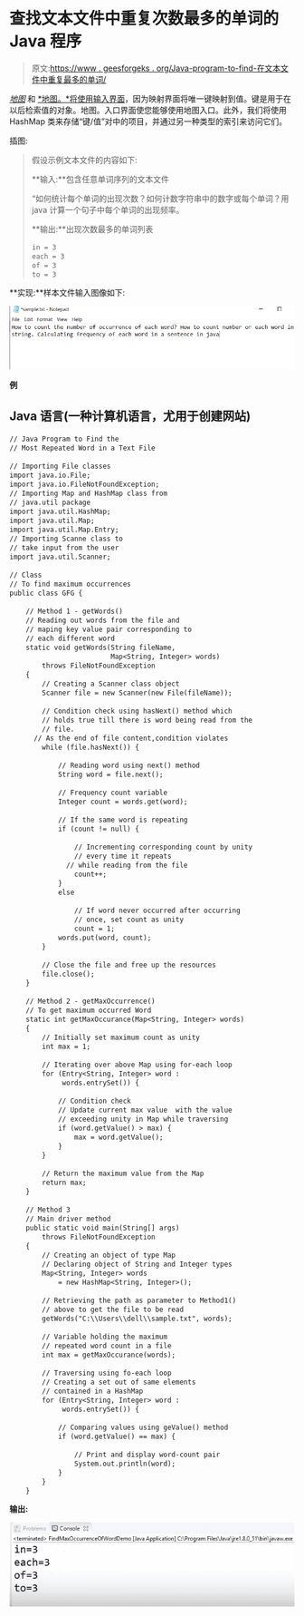 # 查找文本文件中重复次数最多的单词的 Java 程序

> 原文:[https://www . geesforgeks . org/Java-program-to-find-在文本文件中重复最多的单词/](https://www.geeksforgeeks.org/java-program-to-find-the-most-repeated-word-in-a-text-file/)

[*地图*](https://www.geeksforgeeks.org/java-util-hashmap-in-java/) 和 [*地图。*将使用输入界面](https://www.geeksforgeeks.org/map-entry-interface-java-example/)，因为映射界面将唯一键映射到值。键是用于在以后检索值的对象。地图。入口界面使您能够使用地图入口。此外，我们将使用 HashMap 类来存储“键/值”对中的项目，并通过另一种类型的索引来访问它们。

插图:

> 假设示例文本文件的内容如下:
> 
> **输入:**包含任意单词序列的文本文件
> 
> “如何统计每个单词的出现次数？如何计数字符串中的数字或每个单词？用 java 计算一个句子中每个单词的出现频率。
> 
> **输出:**出现次数最多的单词列表
> 
> ```
> in = 3
> each = 3
> of = 3
> to = 3
> ```

**实现:**样本文件输入图像如下:

![](img/7cea5d90fc83dc5184c7ffdee3fe7c4c.png)

**例**

## Java 语言(一种计算机语言，尤用于创建网站)

```
// Java Program to Find the
// Most Repeated Word in a Text File

// Importing File classes
import java.io.File;
import java.io.FileNotFoundException;
// Importing Map and HashMap class from
// java.util package
import java.util.HashMap;
import java.util.Map;
import java.util.Map.Entry;
// Importing Scanne class to
// take input from the user
import java.util.Scanner;

// Class
// To find maximum occurrences
public class GFG {

    // Method 1 - getWords()
    // Reading out words from the file and
    // maping key value pair corresponding to
    // each different word
    static void getWords(String fileName,
                         Map<String, Integer> words)
        throws FileNotFoundException
    {
        // Creating a Scanner class object
        Scanner file = new Scanner(new File(fileName));

        // Condition check using hasNext() method which
        // holds true till there is word being read from the
        // file.
      // As the end of file content,condition violates
        while (file.hasNext()) {

            // Reading word using next() method
            String word = file.next();

            // Frequency count variable
            Integer count = words.get(word);

            // If the same word is repeating
            if (count != null) {

                // Incrementing corresponding count by unity
                // every time it repeats
              // while reading from the file
                count++;
            }
            else

                // If word never occurred after occurring
                // once, set count as unity
                count = 1;
            words.put(word, count);
        }

        // Close the file and free up the resources
        file.close();
    }

    // Method 2 - getMaxOccurrence()
    // To get maximum occurred Word
    static int getMaxOccurance(Map<String, Integer> words)
    {
        // Initially set maximum count as unity
        int max = 1;

        // Iterating over above Map using for-each loop
        for (Entry<String, Integer> word :
             words.entrySet()) {

            // Condition check
            // Update current max value  with the value
            // exceeding unity in Map while traversing
            if (word.getValue() > max) {
                max = word.getValue();
            }
        }

        // Return the maximum value from the Map
        return max;
    }

    // Method 3
    // Main driver method
    public static void main(String[] args)
        throws FileNotFoundException
    {
        // Creating an object of type Map
        // Declaring object of String and Integer types
        Map<String, Integer> words
            = new HashMap<String, Integer>();

        // Retrieving the path as parameter to Method1()
        // above to get the file to be read
        getWords("C:\\Users\\dell\\sample.txt", words);

        // Variable holding the maximum
        // repeated word count in a file
        int max = getMaxOccurance(words);

        // Traversing using fo-each loop
        // Creating a set out of same elements
        // contained in a HashMap
        for (Entry<String, Integer> word :
             words.entrySet()) {

            // Comparing values using geValue() method
            if (word.getValue() == max) {

                // Print and display word-count pair
                System.out.println(word);
            }
        }
    }
```

**输出:**

![](img/765b68263179f7c59a01fabc67c8b693.png)